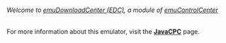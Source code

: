 ###### Welcome to [emuDownloadCenter (EDC)](https://github.com/PhoenixInteractiveNL/emuDownloadCenter/wiki/), a module of [emuControlCenter](https://github.com/PhoenixInteractiveNL/emuControlCenter/wiki/)

For more information about this emulator, visit the [**JavaCPC**](https://github.com/PhoenixInteractiveNL/emuDownloadCenter/wiki/Emulator-javacpc#menu) page.
